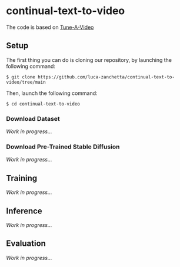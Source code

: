 # continual-text-to-video

The code is based on [Tune-A-Video](https://github.com/showlab/Tune-A-Video)

## Setup

The first thing you can do is cloning our repository, by launching the following command:
```
$ git clone https://github.com/luca-zanchetta/continual-text-to-video/tree/main
```
Then, launch the following command:
```
$ cd continual-text-to-video
```

### Download Dataset
*Work in progress...*

### Download Pre-Trained Stable Diffusion
*Work in progress...*

## Training
*Work in progress...*

## Inference
*Work in progress...*

## Evaluation
*Work in progress...*
